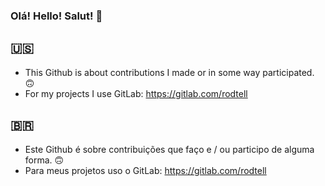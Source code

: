 ### Olá! Hello! Salut! 👋 
## :us:
 - This Github is about contributions I made or in some way participated. 🙃
 - For my projects I use GitLab: https://gitlab.com/rodtell
## 🇧🇷
 - Este Github é sobre contribuições que faço e / ou participo de alguma forma. 🙃
 - Para meus projetos uso o GitLab: https://gitlab.com/rodtell
